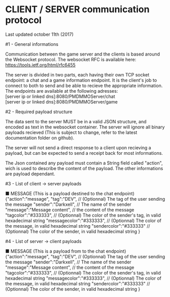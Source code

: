 
# CLIENT / SERVER communication protocol
Last updated october 11th (2017)

#1 - General informations

Communication between the game server and the clients is based around the Websocket protocol.
The websocket RFC is available here:
https://tools.ietf.org/html/rfc6455

The server is divided in two parts, each having their own TCP socket endpoint: a chat and a game information endpoint.
It is the client's job to connect to both to send and be able to recieve the appropriate information.
The endpoints are available at the following adresses:
<br/>[server ip or linked dns]:8080/PMDMMOServer/chat
<br/>[server ip or linked dns]:8080/PMDMMOServer/game

#2 - Required payload structure

The data sent to the server MUST be in a valid JSON structure, and encoded as text in the websocket container.
The server will ignore all binary payloads recieved (This is subject to change, refer to the latest documentation folder on github).

The server will not send a direct response to a client upon recieving a payload, but can be expected to send a receipt back for most informations.

The Json contained any payload must contain a String field called "action", wich is used to describe the content of the payload.
The other informations are payload dependant.

#3 - List of client -> server payloads

■ MESSAGE (This is a payload destined to the chat endpoint)
{"action":"message",
"tag":"DEV", // (Optionnal) The tag of the user sending the message
"sender":"Darkxell", // The name of the sender
"message":"Message content", // the content of the message
"tagcolor":"#333333", // (Optionnal) The color of the sender's tag, in valid hexadecimal string
"messagecolor":"#333333", // (Optionnal) The color of the message, in valid hexadecimal string
"sendercolor":"#333333" // (Optionnal) The color of the sender, in valid hexadecimal string
}

#4 - List of server -> client payloads

■ MESSAGE (This is a payload from to the chat endpoint)
{"action":"message",
"tag":"DEV", // (Optionnal) The tag of the user sending the message
"sender":"Darkxell", // The name of the sender
"message":"Message content", // the content of the message
"tagcolor":"#333333", // (Optionnal) The color of the sender's tag, in valid hexadecimal string
"messagecolor":"#333333", // (Optionnal) The color of the message, in valid hexadecimal string
"sendercolor":"#333333" // (Optionnal) The color of the sender, in valid hexadecimal string
}
